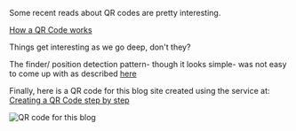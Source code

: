 Some recent reads about QR codes are pretty interesting.

[How a QR Code works][How-a-QR-Code-works-link]

Things get interesting as we go deep, don't they? 

The finder/ position detection pattern- though it looks simple- was not easy to come up with as described [here][position-detection-pattern-link]

Finally, here is a QR code for this blog site created using the service at: [Creating a QR Code step by step][Creating-a-QR-Code-step-by-step-link] 

![QR code for this blog](/images/github-blog-qr-code.png "QR code for this blog")

[How-a-QR-Code-works-link]:https://typefully.com/DanHollick/qr-codes-T7tLlNi
[Creating-a-QR-Code-step-by-step-link]:https://www.nayuki.io/page/creating-a-qr-code-step-by-step
[position-detection-pattern-link]:https://www.denso-wave.com/en/technology/vol1.html